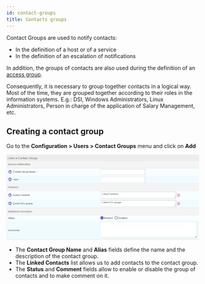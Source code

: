 ```yaml
---
id: contact-groups
title: Contacts groups
---
```


Contact Groups are used to notify contacts:

* In the definition of a host or of a service
* In the definition of an escalation of notifications

In addition, the groups of contacts are also used during the definition of an [access group](acl.md#creating-an-access-group).

Consequently, it is necessary to group together contacts in a logical way. Most of the time, they are grouped together
according to their roles in the information systems. E.g.: DSI, Windows Administrators, Linux Administrators, Person
in charge of the application of Salary Management, etc.

## Creating a contact group

Go to the **Configuration > Users > Contact Groups** menu and click on **Add**

![image](../assets/managing-users/contact_group.png)

* The **Contact Group Name** and **Alias** fields define the name and the description of the contact group.
* The **Linked Contacts** list allows us to add contacts to the contact group.
* The **Status** and **Comment** fields allow to enable or disable the group of contacts and to make comment on it.